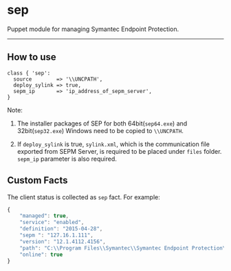 # sep

Puppet module for managing Symantec Endpoint Protection.

----

## How to use

```puppet
class { 'sep':
  source        => '\\UNCPATH',
  deploy_sylink => true,
  sepm_ip       => 'ip_address_of_sepm_server',
}
```

Note:

1. The installer packages of SEP for both 64bit(`sep64.exe`)
and 32bit(`sep32.exe`) Windows need to be copied to `\\UNCPATH`.

2. If `deploy_sylink` is true, `sylink.xml`, which is the communication file
 exported from SEPM Server, is required to be placed under `files` folder.
 `sepm_ip` parameter is also required.

## Custom Facts

The client status is collected as `sep` fact. For example:

```javascript
{
    "managed": true,
    "service": "enabled",
    "definition": "2015-04-28",
    "sepm ": "127.16.1.111",
    "version": "12.1.4112.4156",
    "path": "C:\\Program Files\\Symantec\\Symantec Endpoint Protection\\12.1.4112.4156.105\\Bin\\",
    "online": true
}
```
